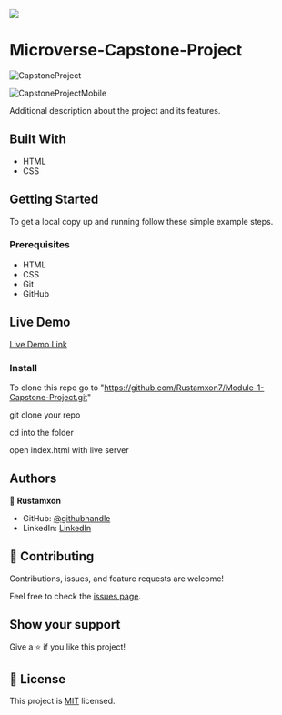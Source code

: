 ![](https://img.shields.io/badge/Microverse-blueviolet)

# Microverse-Capstone-Project

![CapstoneProject](https://user-images.githubusercontent.com/69011963/128912807-b9a34732-9091-493e-a9c3-6e1b4b3a854c.gif)


![CapstoneProjectMobile](https://user-images.githubusercontent.com/69011963/128912817-3bc7fd68-fbff-4f3d-bb21-0eb31f130bd1.gif)


Additional description about the project and its features.

## Built With

- HTML
- CSS

## Getting Started

To get a local copy up and running follow these simple example steps.

### Prerequisites

- HTML
- CSS
- Git
- GitHub

## Live Demo

[Live Demo Link](https://rustamxon7.github.io/Module-1-Capstone-Project/)

### Install

To clone this repo go to "https://github.com/Rustamxon7/Module-1-Capstone-Project.git"

git clone your repo

cd into the folder

open index.html with live server

## Authors

👤 **Rustamxon**

- GitHub: [@githubhandle](https://github.com/Rustamxon7)
- LinkedIn: [LinkedIn](https://www.linkedin.com/in/rustamjon-tolipov-6a831020b)

## 🤝 Contributing

Contributions, issues, and feature requests are welcome!

Feel free to check the [issues page](https://github.com/Rustamxon7/Module-1-Capstone-Project/issues).

## Show your support

Give a ⭐️ if you like this project!

## 📝 License

This project is [MIT](./MIT.md) licensed.
